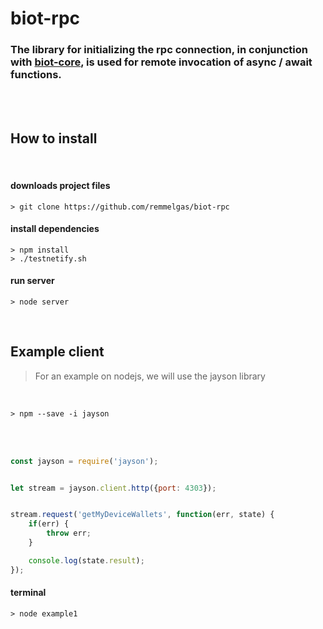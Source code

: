 # biot-rpc


### The library for initializing the rpc connection, in conjunction with [biot-core](https://github.com/BIoTws/biot-core), is used for remote invocation of async / await functions.
</br></br>

## How to install
</br>

#### downloads project files
```
> git clone https://github.com/remmelgas/biot-rpc
```

#### install dependencies
```
> npm install
> ./testnetify.sh
```

#### run server
```
> node server
```
</br>


## Example client

> For an example on nodejs, we will use the jayson library

</br>

```
> npm --save -i jayson
```

</br></br>

```javascript
const jayson = require('jayson');


let stream = jayson.client.http({port: 4303});


stream.request('getMyDeviceWallets', function(err, state) {
    if(err) {
        throw err;
    }

    console.log(state.result);
});
```
#### terminal
```
> node example1
```
